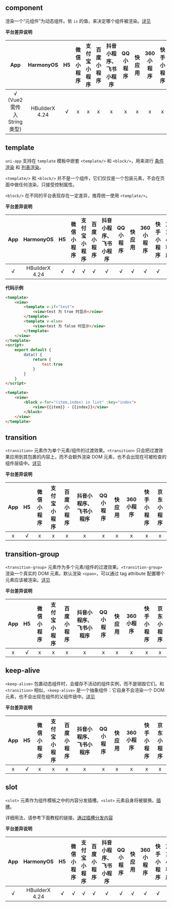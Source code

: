 ## component

渲染一个“元组件”为动态组件。依 `is` 的值，来决定哪个组件被渲染。[详见](https://v2.cn.vuejs.org/v2/api/#component)



**平台差异说明**

|App|HarmonyOS|H5	|微信小程序	|支付宝小程序	|百度小程序	|抖音小程序、飞书小程序	|QQ小程序	|快应用	|360小程序	|快手小程序|京东小程序|
|:-:|:-:|:-:		|:-:			|:-:		|:-:			|:-:		|:-:	|:-:		|:-:		|:-:		|:-:		|
|√ (Vue2 需传入 String 类型) |HBuilderX 4.24|√	|x			|x				|x			|x				|x			|x		|x			|x			|x			|





## template

`uni-app` 支持在 `template` 模板中嵌套 `<template/>` 和 `<block/>`，用来进行 [条件渲染](/tutorial/vue-basics.md#condition) 和 [列表渲染](/tutorial/vue-basics.md#listrendering)。

`<template/>` 和 `<block/>` 并不是一个组件，它们仅仅是一个包装元素，不会在页面中做任何渲染，只接受控制属性。

`<block/>` 在不同的平台表现存在一定差异，推荐统一使用 `<template/>`。


**平台差异说明**

|App|HarmonyOS|H5	|微信小程序	|支付宝小程序	|百度小程序	|抖音小程序、飞书小程序	|QQ小程序	|快应用	|360小程序	|快手小程序|京东小程序|
|:-:|:-:|:-:		|:-:			|:-:		|:-:			|:-:		|:-:	|:-:		|:-:		|:-:		|:-:		|
|√	|HBuilderX 4.24|√	|√			|√				|√			|√				|√			|√		|√			|√			|√			|


**代码示例**


```html
<template>
    <view>
        <template v-if="test">
            <view>test 为 true 时显示</view>
        </template>
        <template v-else>
            <view>test 为 false 时显示</view>
        </template>
    </view>
</template>
<script>
    export default {
        data() {
            return {
				test:true
            }
        }
    }
</script>
```


```html
<template>
    <view>
        <block v-for="(item,index) in list" :key="index">
            <view>{{item}} - {{index}}</view>
        </block>
    </view>
</template>
```




## transition

`<transition>` 元素作为单个元素/组件的过渡效果。`<transition>` 只会把过渡效果应用到其包裹的内容上，而不会额外渲染 DOM 元素，也不会出现在可被检查的组件层级中。[详见](https://v2.cn.vuejs.org/v2/api/#transition)


**平台差异说明**

|App|H5	|微信小程序	|支付宝小程序	|百度小程序	|抖音小程序、飞书小程序	|QQ小程序	|快应用	|360小程序	|快手小程序|京东小程序|
|:-:|:-:|:-:		|:-:			|:-:		|:-:			|:-:		|:-:	|:-:		|:-:		|:-:		|
|x	|√	|x			|x				|x			|x				|x			|x		|x			|x			|x			|




## transition-group

`<transition-group>` 元素作为多个元素/组件的过渡效果。`<transition-group>` 渲染一个真实的 DOM 元素。默认渲染 `<span>`，可以通过 tag attribute 配置哪个元素应该被渲染。[详见](https://v2.cn.vuejs.org/v2/api/#transition-group)



**平台差异说明**

|App|H5	|微信小程序	|支付宝小程序	|百度小程序	|抖音小程序、飞书小程序	|QQ小程序	|快应用	|360小程序	|快手小程序|京东小程序|
|:-:|:-:|:-:		|:-:			|:-:		|:-:			|:-:		|:-:	|:-:		|:-:		|:-:		|
|x	|√	|x			|x				|x			|x				|x			|x		|x			|x			|x			|




## keep-alive

`<keep-alive>` 包裹动态组件时，会缓存不活动的组件实例，而不是销毁它们。和 `<transition>` 相似，`<keep-alive>` 是一个抽象组件：它自身不会渲染一个 DOM 元素，也不会出现在组件的父组件链中。[详见](https://v2.cn.vuejs.org/v2/api/#keep-alive)


**平台差异说明**

|App|H5	|微信小程序	|支付宝小程序	|百度小程序	|抖音小程序、飞书小程序	|QQ小程序	|快应用	|360小程序	|快手小程序|京东小程序|
|:-:|:-:|:-:		|:-:			|:-:		|:-:			|:-:		|:-:	|:-:		|:-:		|:-:		|
|x	|√	|x			|x				|x			|x				|x			|x		|x			|x			|x			|



## slot

`<slot>` 元素作为组件模板之中的内容分发插槽。`<slot>` 元素自身将被替换。[插槽](https://uniapp.dcloud.io/vue-components?id=%e6%8f%92%e6%a7%bd)。

详细用法，请参考下面教程的链接。[通过插槽分发内容](https://cn.vuejs.org/v2/guide/components.html#%E9%80%9A%E8%BF%87%E6%8F%92%E6%A7%BD%E5%88%86%E5%8F%91%E5%86%85%E5%AE%B9)


**平台差异说明**

|App|HarmonyOS|H5	|微信小程序	|支付宝小程序	|百度小程序	|抖音小程序、飞书小程序	|QQ小程序	|快应用	|360小程序	|快手小程序|京东小程序|
|:-:|:-:|:-:		|:-:			|:-:		|:-:			|:-:		|:-:	|:-:		|:-:		|:-:		|:-:		|
|√	|HBuilderX 4.24|√	|√			|√				|√			|√				|√			|√		|√			|√			|√			|
